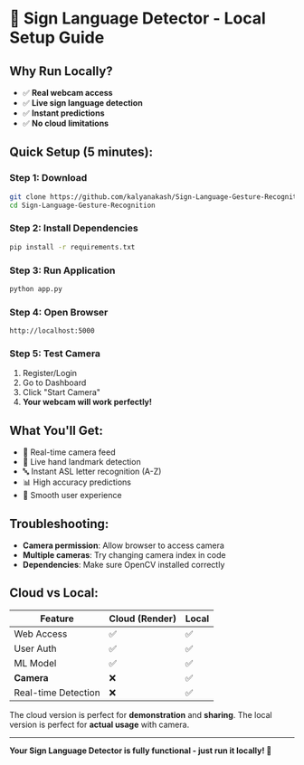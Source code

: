 # 🎥 Sign Language Detector - Local Setup Guide

## Why Run Locally?
- ✅ **Real webcam access**
- ✅ **Live sign language detection** 
- ✅ **Instant predictions**
- ✅ **No cloud limitations**

## Quick Setup (5 minutes):

### Step 1: Download
```bash
git clone https://github.com/kalyanakash/Sign-Language-Gesture-Recognition.git
cd Sign-Language-Gesture-Recognition
```

### Step 2: Install Dependencies
```bash
pip install -r requirements.txt
```

### Step 3: Run Application
```bash
python app.py
```

### Step 4: Open Browser
```
http://localhost:5000
```

### Step 5: Test Camera
1. Register/Login
2. Go to Dashboard
3. Click "Start Camera"
4. **Your webcam will work perfectly!**

## What You'll Get:
- 🎥 Real-time camera feed
- 🤟 Live hand landmark detection
- 🔤 Instant ASL letter recognition (A-Z)
- 📊 High accuracy predictions
- 🎯 Smooth user experience

## Troubleshooting:
- **Camera permission**: Allow browser to access camera
- **Multiple cameras**: Try changing camera index in code
- **Dependencies**: Make sure OpenCV installed correctly

## Cloud vs Local:

| Feature | Cloud (Render) | Local |
|---------|----------------|-------|
| Web Access | ✅ | ✅ |
| User Auth | ✅ | ✅ |
| ML Model | ✅ | ✅ |
| **Camera** | ❌ | ✅ |
| Real-time Detection | ❌ | ✅ |

The cloud version is perfect for **demonstration** and **sharing**.
The local version is perfect for **actual usage** with camera.

---
**Your Sign Language Detector is fully functional - just run it locally! 🎯**
